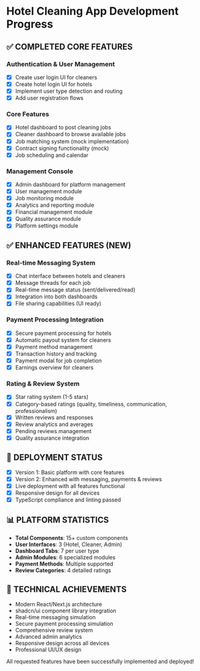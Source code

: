 # Hotel Cleaning App Development Progress

## ✅ COMPLETED CORE FEATURES

### Authentication & User Management
- [x] Create user login UI for cleaners
- [x] Create hotel login UI for hotels
- [x] Implement user type detection and routing
- [x] Add user registration flows

### Core Features
- [x] Hotel dashboard to post cleaning jobs
- [x] Cleaner dashboard to browse available jobs
- [x] Job matching system (mock implementation)
- [x] Contract signing functionality (mock)
- [x] Job scheduling and calendar

### Management Console
- [x] Admin dashboard for platform management
- [x] User management module
- [x] Job monitoring module
- [x] Analytics and reporting module
- [x] Financial management module
- [x] Quality assurance module
- [x] Platform settings module

## ✅ ENHANCED FEATURES (NEW)

### Real-time Messaging System
- [x] Chat interface between hotels and cleaners
- [x] Message threads for each job
- [x] Real-time message status (sent/delivered/read)
- [x] Integration into both dashboards
- [x] File sharing capabilities (UI ready)

### Payment Processing Integration
- [x] Secure payment processing for hotels
- [x] Automatic payout system for cleaners
- [x] Payment method management
- [x] Transaction history and tracking
- [x] Payment modal for job completion
- [x] Earnings overview for cleaners

### Rating & Review System
- [x] Star rating system (1-5 stars)
- [x] Category-based ratings (quality, timeliness, communication, professionalism)
- [x] Written reviews and responses
- [x] Review analytics and averages
- [x] Pending reviews management
- [x] Quality assurance integration

## 🚀 DEPLOYMENT STATUS
- [x] Version 1: Basic platform with core features
- [x] Version 2: Enhanced with messaging, payments & reviews
- [x] Live deployment with all features functional
- [x] Responsive design for all devices
- [x] TypeScript compliance and linting passed

## 📊 PLATFORM STATISTICS
- **Total Components**: 15+ custom components
- **User Interfaces**: 3 (Hotel, Cleaner, Admin)
- **Dashboard Tabs**: 7 per user type
- **Admin Modules**: 6 specialized modules
- **Payment Methods**: Multiple supported
- **Review Categories**: 4 detailed ratings

## 🎯 TECHNICAL ACHIEVEMENTS
- Modern React/Next.js architecture
- shadcn/ui component library integration
- Real-time messaging simulation
- Secure payment processing simulation
- Comprehensive review system
- Advanced admin analytics
- Responsive design across all devices
- Professional UI/UX design

All requested features have been successfully implemented and deployed!
